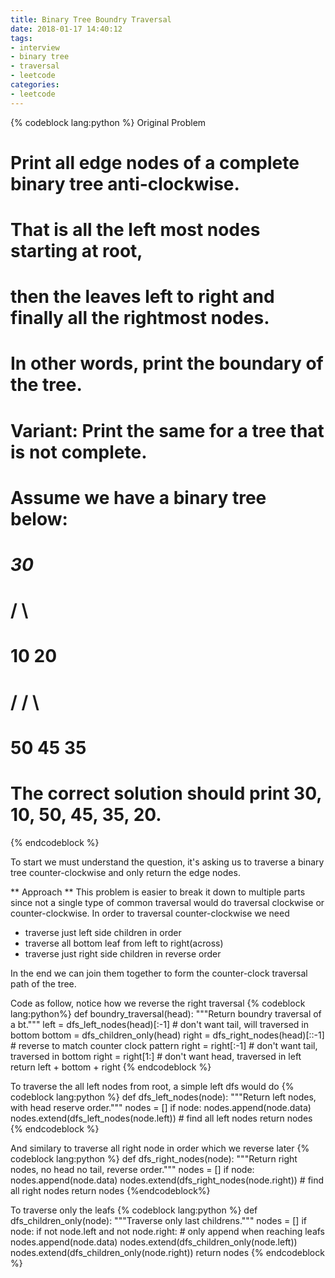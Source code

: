 ```yaml
---
title: Binary Tree Boundry Traversal
date: 2018-01-17 14:40:12
tags:
- interview
- binary tree
- traversal
- leetcode
categories:
- leetcode
---
```



{% codeblock lang:python %}
Original Problem

# Print all edge nodes of a complete binary tree anti-clockwise.
# That is all the left most nodes starting at root,
# then the leaves left to right and finally all the rightmost nodes.
# In other words, print the boundary of the tree.

# Variant: Print the same for a tree that is not complete.


# Assume we have a binary tree below:

#     _30_
#    /    \
#   10    20
#  /     /  \
# 50    45  35
# The correct solution should print 30, 10, 50, 45, 35, 20.


{% endcodeblock %}

<!--more-->

To start we must understand the question, it's asking us to traverse a binary tree
counter-clockwise and only return the edge nodes.

** Approach **
This problem is easier to break it down to multiple parts since not a single type
of common traversal would do traversal clockwise or counter-clockwise.
In order to traversal counter-clockwise we need
- traverse just left side children in order
- traverse all bottom leaf from left to right(across)
- traverse just right side children in reverse order

In the end we can join them together to form the counter-clock traversal path of the tree.

Code as follow, notice how we reverse the right traversal
{% codeblock lang:python%}
def boundry_traversal(head):
    """Return boundry traversal of a bt."""
    left = dfs_left_nodes(head)[:-1]  # don't want tail, will traversed in bottom
    bottom = dfs_children_only(head)
    right = dfs_right_nodes(head)[::-1]  # reverse to match counter clock pattern
    right = right[:-1]  # don't want tail, traversed in bottom
    right = right[1:]  # don't want head, traversed in left
    return left + bottom + right
{% endcodeblock %}

To traverse the all left nodes from root, a simple left dfs would do
{% codeblock lang:python %}
def dfs_left_nodes(node):
    """Return left nodes, with head reserve order."""
    nodes = []
    if node:
        nodes.append(node.data)
        nodes.extend(dfs_left_nodes(node.left))  # find all left nodes
    return nodes
{% endcodeblock %}

And similary to traverse all right node in order which we reverse later
{% codeblock lang:python %}
def dfs_right_nodes(node):
    """Return right nodes, no head no tail, reverse order."""
    nodes = []
    if node:
        nodes.append(node.data)
        nodes.extend(dfs_right_nodes(node.right))  # find all right nodes
    return nodes
{%endcodeblock%}

To traverse only the leafs
{% codeblock lang:python %}
def dfs_children_only(node):
    """Traverse only last childrens."""
    nodes = []
    if node:
        if not node.left and not node.right:  # only append when reaching leafs
            nodes.append(node.data)
        nodes.extend(dfs_children_only(node.left))
        nodes.extend(dfs_children_only(node.right))
    return nodes
{% endcodeblock %}